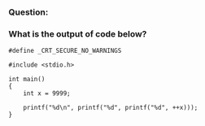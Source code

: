 ### Question:
### What is the output of code below?

```
#define _CRT_SECURE_NO_WARNINGS

#include <stdio.h>

int main()
{
	int x = 9999;

	printf("%d\n", printf("%d", printf("%d", ++x)));
}
```